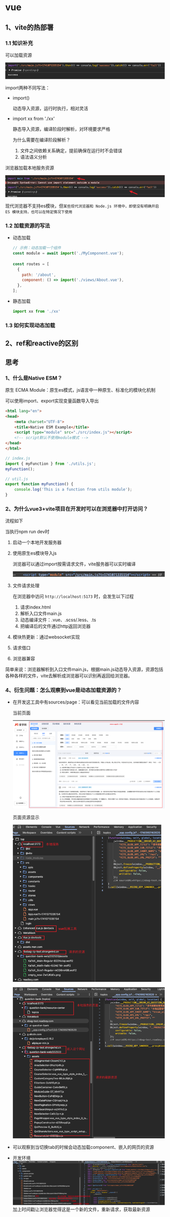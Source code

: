 # vue

## 1、vite的热部署

### 1.1 知识补充

可以加载资源

![image-20250304170140268](../../images/image-20250304170140268.png)

import两种不同写法：

- import()

  动态导入资源，运行时执行，相对灵活

- import xx from './xx'

  静态导入资源，编译阶段时解析，对环境要求严格

  为什么需要在编译阶段解析？

  1. 文件之间依赖关系确定，提前确保在运行时不会错误
  2. 语法语义分析

浏览器加载本地服务资源

![image-20250304170815265](../../images/image-20250304170815265.png)

现代浏览器不支持es模块，但`某些现代浏览器和 Node.js 环境中，即使没有明确开启 ES 模块支持，也可以在特定情况下使用`

### 1.2 加载资源的写法

- 动态加载

  ```js
  // 示例：动态加载一个组件
  const module = await import('./MyComponent.vue');
  
  const routes = [
    {
      path: '/about',
      component: () => import('./views/About.vue'),
    },
  ];
  ```

- 静态加载

  ```js
  import xx from './xx'
  ```

### 1.3 如何实现动态加载



## 2、ref和reactive的区别



## 思考

### 1、什么是Native ESM？

原生 ECMA Module：原生es模式，js语言中一种原生、标准化的模块化机制

可以使用import、export实现变量函数导入导出

```html
<html lang="en">
<head>
    <meta charset="UTF-8">
    <title>Native ESM Example</title>
    <script type="module" src="./src/index.js"></script>
    <!-- script默认不使用module模式 -->
</head>
</html>
```

```javascript
// index.js
import { myFunction } from './utils.js';
myFunction();
```

```javascript
// util.js
export function myFunction() {
    console.log('This is a function from utils module');
}
```

### 2、为什么vue3+vite项目在开发时可以在浏览器中打开访问？

流程如下

当执行npm run dev时

1. 启动一个本地开发服务器

2. 使用原生es模块导入js

   浏览器可以通过import按需请求文件，vite服务器可以实时编译

   ![image-20250304145818106](../../images/image-20250304145818106.png)

3. 文件请求处理

   在浏览器中访问 `http://localhost:5173` 时，会发生以下过程

   1. 请求index.html
   2. 解析入口文件main.js
   3. 动态编译文件：.vue、.scss/.less、.ts
   4. 把编译后的文件通过http返回浏览器

4. 模块热更新：通过websocket实现

5. 请求借口

6. 浏览器兼容

简单来说：浏览器解析到入口文件main.js，根据main.js动态导入资源，资源包括各种各样的文件，vite去解析成浏览器可以识别再返回给浏览器。



### 4、衍生问题：怎么观察到vue是动态加载资源的？

- 在开发这工具中有sources/page：可以看见当前加载的文件内容

  当前页面

  ![image-20250304164547060](../../images/image-20250304164547060.png)

  页面资源显示

  <img src="../../images/image-20250304164735491.png" alt="image-20250304164735491" style="zoom:67%;" />

  ![image-20250304165003821](../../images/image-20250304165003821.png)

  

- 可以观察到当切换tab的时候会动态加载component、嵌入的网页的资源

- 开发环境![image-20250305101720915](../../images/image-20250305101720915.png)加上时间戳让浏览器觉得这是一个新的文件，重新请求，获取最新资源






